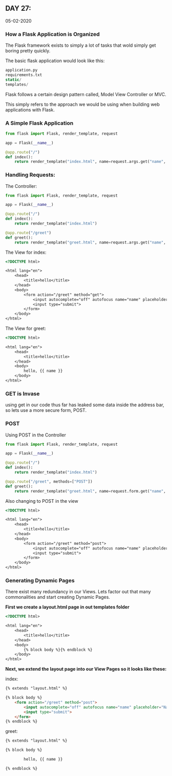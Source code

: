 ## DAY 27:

05-02-2020

### How a Flask Application is Organized

The Flask framework exists to simply a lot of tasks that wold simply get boring pretty quickly.

The basic flask application would look like this:

```sql
application.py
requirements.txt
static/
templates/
```

Flask follows a certain design pattern called, Model View Controller or MVC.

This simply refers to the approach we would be using when building web applications with Flask.

### A Simple Flask Application

```python
from flask import Flask, render_template, request

app = Flask(__name__)

@app.route("/")
def index():
    return render_template("index.html", name=request.args.get("name", "world"))
```

### Handling Requests:

The Controller: 

```python
from flask import Flask, render_template, request

app = Flask(__name__)

@app.route("/")
def index():
    return render_template("index.html")

@app.route("/greet")
def greet():
    return render_template("greet.html", name=request.args.get("name", "world"))
```

The View for index: 

```html
<?DOCTYPE html>

<html lang="en">
    <head>
        <title>hello</title>
    </head>
    <body>
        <form action="/greet" method="get">
            <input autocomplete="off" autofocus name="name" placeholder="Name" type="text">
            <input type="submit">
        </form>
    </body>
</html>
```

The View for greet: 

```html
<?DOCTYPE html>

<html lang="en">
    <head>
        <title>hello</title>
    </head>
    <body>
        hello, {{ name }}
    </body>
</html>
```

### GET is Invase

using get in our code thus far has leaked some data inside the address bar, so lets use a more secure form, POST.

### POST

Using POST in the Controller

```python
from flask import Flask, render_template, request

app = Flask(__name__)

@app.route("/")
def index():
    return render_template("index.html")

@app.route("/greet", methods=["POST"])
def greet():
    return render_template("greet.html", name=request.form.get("name", "world"))
```

Also changing to POST in the view 

```html
<?DOCTYPE html>

<html lang="en">
    <head>
        <title>hello</title>
    </head>
    <body>
        <form action="/greet" method="post">
            <input autocomplete="off" autofocus name="name" placeholder="Name" type="text">
            <input type="submit">
        </form>
    </body>
</html>
```

### Generating Dynamic Pages

There exist many redundancy in our Views. Lets factor out that many commonalities and start creating Dynamic Pages. 

**First we create a layout.html page in out templates folder**

```html
<?DOCTYPE html>

<html lang="en">
    <head>
        <title>hello</title>
    </head>
    <body>
        {% block body %}{% endblock %}
    </body>
</html>
```

**Next, we extend the layout page into our View Pages so it looks like these:**

index:

```html
{% extends "layout.html" %}

{% block body %}
    <form action="/greet" method="post">
        <input autocomplete="off" autofocus name="name" placeholder="Name" type="text">
        <input type="submit">
    </form>
{% endblock %}
```

greet: 

```html
{% extends "layout.html" %}

{% block body %}

        hello, {{ name }}

{% endblock %}
```
